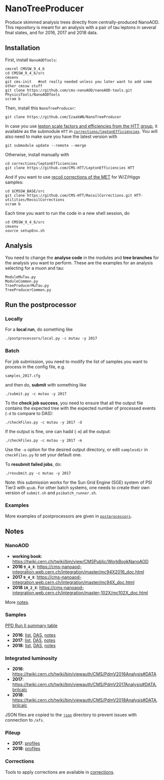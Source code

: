 # NanoTreeProducer
Produce skimmed analysis trees directly from centrally-produced NanoAOD.
This repository is meant for an analysis with a pair of tau leptons in several final states, and for 2016, 2017 and 2018 data.


## Installation

First, install `NanoAODTools`:
```
cmsrel CMSSW_9_4_6
cd CMSSW_9_4_6/src
cmsenv
git cms-init   #not really needed unless you later want to add some other cmssw stuff
git clone https://github.com/cms-nanoAOD/nanoAOD-tools.git PhysicsTools/NanoAODTools
scram b
```

Then, install this `NanoTreeProducer`:
```
git clone https://github.com/IzaakWN/NanoTreeProducer
```

In case you use [lepton scale factors and efficiencies from the HTT group](https://github.com/CMS-HTT/LeptonEfficiencies), it available as the submodule `HTT` in [`corrections/leptonEfficiencies`](corrections/leptonEfficiencies). You will also need to make sure you have the latest version with
```
git submodule update --remote --merge
```
Otherwise, install manually with
```
cd corrections/leptonEfficiencies
git clone https://github.com/CMS-HTT/LeptonEfficiencies HTT
```

And if you want to use [recoil corrections of the MET](https://github.com/CMS-HTT/RecoilCorrections/blob/master/instructions.txt) for W/Z/Higgs samples:
```
cd $CMSSW_BASE/src
git clone https://github.com/CMS-HTT/RecoilCorrections.git HTT-utilities/RecoilCorrections 
scram b
```

Each time you want to run the code in a new shell session, do
```
cd CMSSW_9_4_6/src
cmsenv
source setupEnv.sh
```



## Analysis

You need to change the **analyse code** in the modules and **tree branches** for the analysis you want to perform.
These are the examples for an analysis selecting for a muon and tau:
```
ModuleMuTau.py
ModuleCommon.py
TreeProducerMuTau.py
TreeProducerCommon.py
```


## Run the postprocessor

### Locally
For a **local run**, do something like
```
./postprocessors/local.py -c mutau -y 2017
```


### Batch

For job submission, you need to modify the list of samples you want to process in the config file, e.g.
```
samples_2017.cfg
```
and then do, **submit** with something like
```
./submit.py -c mutau -y 2017
```
To the **check job success**, you need to ensure that all the output file contains the expected tree with the expected number of processed events (`-d` to compare to DAS):
```
./checkFiles.py -c mutau -y 2017 -d
```
If the output is fine, one can hadd (`-m`) all the output:
```
./checkFiles.py -c mutau -y 2017 -m
```
Use the `-o` option for the desired output directory, or edit `samplesdir` in `checkFiles.py` to set your default one.

To **resubmit failed jobs**, do:
```
./resubmit.py -c mutau -y 2017
```
Note: this submission works for the Sun Grid Engine (SGE) system of PSI Tier3 with `qsub`. For other batch systems, one needs to create their own version of `submit.sh` and `psibatch_runner.sh`.


### Examples

More examples of postprocessors are given in [`postprocessors`](postprocessors).


## Notes

### NanoAOD

* **working book**: https://twiki.cern.ch/twiki/bin/view/CMSPublic/WorkBookNanoAOD
* **2016 `9_4_X`**: https://cms-nanoaod-integration.web.cern.ch/integration/master/mc94X2016_doc.html
* **2017 `9_4_X`**: https://cms-nanoaod-integration.web.cern.ch/integration/master/mc94X_doc.html
* **2018 `10_2_X`**: https://cms-nanoaod-integration.web.cern.ch/integration/master-102X/mc102X_doc.html

More [notes](https://www.evernote.com/l/Ac8PKYGpaJxJArj4eng5ed95_wvpzwSNTgc).


### Samples

[PPD Run II summary table](https://docs.google.com/presentation/d/1YTANRT_ZeL5VubnFq7lNGHKsiD7D3sDiOPNgXUYVI0I/edit#slide=id.g4dfd66f53d_1_7)
* **2016**: [list](https://github.com/IzaakWN/NanoTreeProducer/blob/master/samples_2016.cfg), [DAS](https://cmsweb.cern.ch/das/request?view=plain&limit=50&instance=prod%2Fglobal&input=dataset%3D%2F*%2FRunIISummer16NanoAODv4-PUMoriond17_Nano14Dec2018_102X_mcRun2_asymptotic*%2FNANOAODSIM), [notes](https://www.evernote.com/l/Ac9nVeF2tcdJI7R-is1KPT2Ukv7A260zNX0)
* **2017**: [list](https://github.com/IzaakWN/NanoTreeProducer/blob/master/samples_2017.cfg), [DAS](https://cmsweb.cern.ch/das/request?view=plain&limit=50&instance=prod%2Fglobal&input=dataset+dataset%3D%2F*%2F*94X*_realistic_v14*%2FNANOAOD*), [notes](https://www.evernote.com/l/Ac8WfL3Mzx1MrKdm1LfIOl-F-j7NeScPKxs)
* **2018**: [list](https://github.com/IzaakWN/NanoTreeProducer/blob/master/samples_2018.cfg), [DAS](https://cmsweb.cern.ch/das/request?view=plain&limit=50&instance=prod%2Fglobal&input=%2F*%2FRunIIAutumn18NanoAODv4-Nano14Dec2018*%2FNANOAODSIM), [notes](https://www.evernote.com/l/Ac9yyi7wtg9LaYgxOIz11jFyzLV0ztkemtE)


### Integrated luminosity

* **2016**: https://twiki.cern.ch/twiki/bin/viewauth/CMS/PdmV2016Analysis#DATA
* **2017**: https://twiki.cern.ch/twiki/bin/viewauth/CMS/PdmV2017Analysis#DATA, [brilcalc](https://ineuteli.web.cern.ch/ineuteli/lumi/2017/)
* **2018**: https://twiki.cern.ch/twiki/bin/viewauth/CMS/PdmV2018Analysis#DATA, [brilcalc](https://ineuteli.web.cern.ch/ineuteli/lumi/2018/)

JSON files are copied to the [`json`](https://github.com/IzaakWN/NanoTreeProducer/tree/master/json) directory to prevent issues with connection to `/afs`.


### Pileup

* **2017**: [profiles](https://ineuteli.web.cern.ch/ineuteli/pileup/2017/)
* **2018**: [profiles](https://ineuteli.web.cern.ch/ineuteli/pileup/2018/)


### Corrections

Tools to apply corrections are available in [corrections](corrections).

